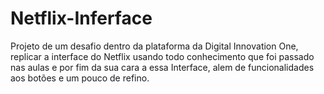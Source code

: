 # Netflix-Inferface

Projeto de um desafio dentro da plataforma da Digital Innovation One, replicar a interface do Netflix usando todo conhecimento que foi passado nas aulas e por fim da sua cara a essa Interface, alem de funcionalidades aos botões e um pouco de refino.